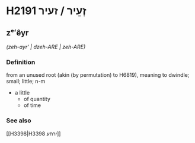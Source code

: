 # H2191 זְעֵיר / זעיר

## zᵉʻêyr

_(zeh-ayr' | dzeh-ARE | zeh-ARE)_

### Definition

from an unused root (akin (by permutation) to H6819), meaning to dwindle; small; little; n-m

- a little
  - of quantity
  - of time

### See also

[[H3398|H3398 ירחע]]
